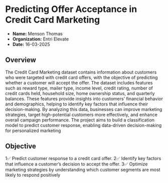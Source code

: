 # Predicting Offer Acceptance in Credit Card Marketing 
- **Name:** Menson Thomas
- **Organization:** Entri Elevate
- **Date:** 16-03-2025

## Overview
The Credit Card Marketing dataset contains information about customers who were targeted with credit card offers, with the objective of predicting whether a customer will accept the offer. The dataset includes features such as reward type, mailer type, income level, credit rating, number of credit cards held, household size, home ownership status, and quarterly balances. These features provide insights into customers' financial behavior and demographics, helping to identify key factors that influence their decision-making. By analyzing this data, businesses can improve marketing strategies, target high-potential customers more effectively, and enhance overall campaign performance. The project aims to build a classification model to predict customer response, enabling data-driven decision-making for personalized marketing

## Objective
1✅ Predict customer response to a credit card offer.
2✅ Identify key factors that influence a customer’s decision to accept the offer.
3✅ Optimize marketing strategies by understanding which customer segments are most likely to respond positively

